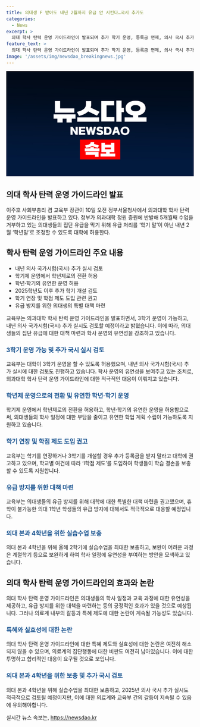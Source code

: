 ```yaml
---
title: 의대생 F 받아도 내년 2월까지 유급 안 시킨다…국시 추가도
categories:
  - News
excerpt: >
  의대 학사 탄력 운영 가이드라인이 발표되며 추가 학기 운영, 등록금 면제, 의사 국시 추가 등 특혜 논란이 불거지고 있다. 이주호 사회부총리 겸 교육부 장관은 3학기 운영과 내년 의사 국시 추가 등 적극적 검토를 발표했다. 이에 따라 유급 처리 기준 조정, 학년제 도입, 학기 연장, 대학별 유연한 학사 운영 등이 가능해졌다. 추가 등록금 부과 권고, I학점 제도 도입도 예고되었다. 현재 의대생들의 유급 방지대책에 대한 논란이 지속되고 있으며, 이에 대한 부총리 겸 교육부 장관의 입장과 의료계의 비판이 예상된다.
feature_text: >
  의대 학사 탄력 운영 가이드라인이 발표되며 추가 학기 운영, 등록금 면제, 의사 국시 추가 등 특혜 논란이 불거지고 있다. 이주호 사회부총리 겸 교육부 장관은 3학기 운영과 내년 의사 국시 추가 등 적극적 검토를 발표했다. 이에 따라 유급 처리 기준 조정, 학년제 도입, 학기 연장, 대학별 유연한 학사 운영 등이 가능해졌다. 추가 등록금 부과 권고, I학점 제도 도입도 예고되었다. 현재 의대생들의 유급 방지대책에 대한 논란이 지속되고 있으며, 이에 대한 부총리 겸 교육부 장관의 입장과 의료계의 비판이 예상된다.
image: '/assets/img/newsdao_breakingnews.jpg'
---
```


<p><img src="/assets/img/newsdao_breakingnews.jpg" alt="pcversion 속보" /></p>

<h2>의대 학사 탄력 운영 가이드라인 발표</h2>

<p data-ke-size="size16">이주호 사회부총리 겸 교육부 장관이 10일 오전 정부서울청사에서 의과대학 학사 탄력 운영 가이드라인을 발표하고 있다. 정부가 의과대학 정원 증원에 반발해 5개월째 수업을 거부하고 있는 의대생들의 집단 유급을 막기 위해 유급 처리를 ‘학기 말’이 아닌 내년 2월 ‘학년말’로 조정할 수 있도록 대학에 허용한다.</p>

<h2 data-ke-size="size26">학사 탄력 운영 가이드라인 주요 내용</h2>

<ul>
  <li>내년 의사 국가시험(국시) 추가 실시 검토</li>
  <li>학기제 운영에서 학년제로의 전환 허용</li>
  <li>학년·학기의 유연한 운영 허용</li>
  <li>2025학년도 이후 추가 학기 개설 검토</li>
  <li>학기 연장 및 학점 제도 도입 관련 권고</li>
  <li>유급 방지를 위한 의대생의 특별 대책 마련</li>
</ul>

<p data-ke-size="size16">교육부는 의과대학 학사 탄력 운영 가이드라인을 발표하면서, 3학기 운영이 가능하고, 내년 의사 국가시험(국시) 추가 실시도 검토할 예정이라고 밝혔습니다. 이에 따라, 의대생들의 집단 유급에 대한 대책 마련과 학사 운영의 유연성을 강조하고 있습니다.</p>

<h3 data-ke-size="size24"><b><span style="color: #1a5490;">3학기 운영 가능 및 추가 국시 실시 검토</span></b></h3>

<p data-ke-size="size16">교육부는 대학이 3학기 운영을 할 수 있도록 허용했으며, 내년 의사 국가시험(국시) 추가 실시에 대한 검토도 진행하고 있습니다. 학사 운영의 유연성을 보여주고 있는 조치로, 의과대학 학사 탄력 운영 가이드라인에 대한 적극적인 대응이 이뤄지고 있습니다.</p>

<h3 data-ke-size="size24"><b><span style="color: #1a5490;">학년제 운영으로의 전환 및 유연한 학년·학기 운영</span></b></h3>

<p data-ke-size="size16">학기제 운영에서 학년제로의 전환을 허용하고, 학년·학기의 유연한 운영을 허용함으로써, 의대생들의 학사 일정에 대한 부담을 줄이고 유연한 학업 계획 수립이 가능하도록 지원하고 있습니다.</p>

<h3 data-ke-size="size24"><b><span style="color: #1a5490;">학기 연장 및 학점 제도 도입 권고</span></b></h3>

<p data-ke-size="size16">교육부는 학기를 연장하거나 3학기를 개설할 경우 추가 등록금을 받지 말라고 대학에 권고하고 있으며, 학교별 여건에 따라 ‘I학점 제도’를 도입하여 학생들이 학습 결손을 보충할 수 있도록 지원합니다.</p>

<h3 data-ke-size="size24"><b><span style="color: #1a5490;">유급 방지를 위한 대책 마련</span></b></h3>

<p data-ke-size="size16">교육부는 의대생들의 유급 방지를 위해 대학에 대한 특별한 대책 마련을 권고했으며, 휴학이 불가능한 의대 1학년 학생들의 유급 방지에 대해서도 적극적으로 대응할 예정입니다.</p>

<h3 data-ke-size="size24"><b><span style="color: #1a5490;">의대 본과 4학년을 위한 실습수업 보충</span></b></h3>

<p data-ke-size="size16">의대 본과 4학년을 위해 올해 2학기에 실습수업을 최대한 보충하고, 보완이 어려운 과정은 계절학기 등으로 보완하게 하여 학사 일정에 유연성을 부여하는 방안을 모색하고 있습니다.</p>

<h2 data-ke-size="size26">의대 학사 탄력 운영 가이드라인의 효과와 논란</h2>

<p data-ke-size="size16">의대 학사 탄력 운영 가이드라인은 의대생들의 학사 일정과 교육 과정에 대한 유연성을 제공하고, 유급 방지를 위한 대책을 마련하는 등의 긍정적인 효과가 있을 것으로 예상됩니다. 그러나 의료계 내부의 갈등과 특혜 제도에 대한 논란이 계속될 가능성도 있습니다.</p>

<h3 data-ke-size="size24"><b><span style="color: #1a5490;">특혜와 실효성에 대한 논란</span></b></h3>

<p data-ke-size="size16">의대 학사 탄력 운영 가이드라인에 대한 특혜 제도와 실효성에 대한 논란은 여전히 해소되지 않을 수 있으며, 의료계의 집단행동에 대한 비판도 여전히 남아있습니다. 이에 대한 투명하고 합리적인 대응이 요구될 것으로 보입니다.</p>

<h3 data-ke-size="size24"><b><span style="color: #1a5490;">의대 본과 4학년을 위한 보충 및 추가 국시 검토</span></b></h3>

<p data-ke-size="size16">의대 본과 4학년을 위해 실습수업을 최대한 보충하고, 2025년 의사 국시 추가 실시도 적극적으로 검토될 예정이지만, 이에 대한 의료계와 교육부 간의 갈등이 지속될 수 있음에 유의해야합니다.</p>
실시간 뉴스 속보는, <a href="https://newsdao.kr" rel="dofollow">https://newsdao.kr</a>



